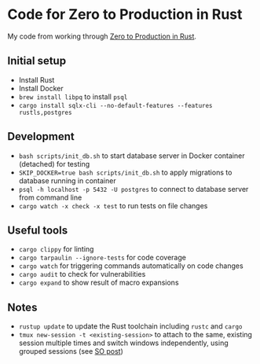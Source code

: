 # Code for Zero to Production in Rust

My code from working through [Zero to Production in Rust].

[Zero to Production in Rust]: https://www.zero2prod.com

## Initial setup

- Install Rust
- Install Docker
- `brew install libpq` to install `psql`
- `cargo install sqlx-cli --no-default-features --features rustls,postgres`

## Development

- `bash scripts/init_db.sh` to start database server in Docker container (detached) for testing
- `SKIP_DOCKER=true bash scripts/init_db.sh` to apply migrations to database running in container
- `psql -h localhost -p 5432 -U postgres` to connect to database server from command line
- `cargo watch -x check -x test` to run tests on file changes

## Useful tools

- `cargo clippy` for linting
- `cargo tarpaulin --ignore-tests` for code coverage
- `cargo watch` for triggering commands automatically on code changes
- `cargo audit` to check for vulnerabilities
- `cargo expand` to show result of macro expansions

## Notes

- `rustup update` to update the Rust toolchain including `rustc` and `cargo`
- `tmux new-session -t <existing-session>` to attach to the same, existing session multiple times and switch windows independently, using grouped sessions (see [SO post](https://unix.stackexchange.com/a/24288))
